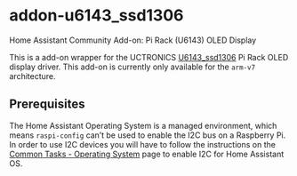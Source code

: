 # addon-u6143_ssd1306
Home Assistant Community Add-on: Pi Rack (U6143) OLED Display

This is a add-on wrapper for the UCTRONICS [U6143_ssd1306](https://github.com/darkgrue/U6143_ssd1306) Pi Rack OLED display driver.
This add-on is currently only available for the `arm-v7` architecture.

## Prerequisites
The Home Assistant Operating System is a managed environment, which means `raspi-config` can’t be used to enable the I2C bus on a Raspberry Pi.
In order to use I2C devices you will have to follow the instructions on the [Common Tasks - Operating System](https://www.home-assistant.io/common-tasks/os/#enable-i2c) page to enable I2C for Home Assistant OS.
